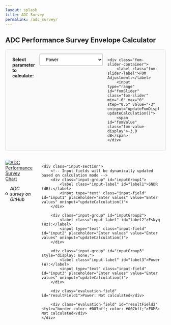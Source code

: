 ```yaml
---
layout: splash
title: ADC Survey
permalink: /adc_survey/
---
```


<style>
.survey-container {
    display: flex;
    align-items: flex-start;
    gap: 2em;
    margin: 2em 0;
}

.image-section {
    flex: 1;
    max-width: 50%;
}

.input-section {
    flex: 1;
    display: flex;
    flex-direction: column;
    gap: 0.75em;
    padding-left: 2em;
    max-width: 40%;
}

.input-field {
    padding: 0.8em;
    font-size: 1em;
    border: 2px solid #ccc;
    border-radius: 5px;
    width: 50%;
    box-sizing: border-box;
    margin-left: auto;
}

.input-field:focus {
    outline: none;
    border-color: #007acc;
}

.input-group {
    display: flex;
    flex-direction: row;
    align-items: center;
    gap: 1em;
    justify-content: space-between;
}

.input-label {
    font-weight: bold;
    font-size: 1em;
    color: #333;
    margin-bottom: 0;
    min-width: 120px;
    text-align: left;
    flex-shrink: 0;
}

.evaluation-field {
    padding: 0.8em;
    font-size: 1em;
    border: 2px solid #28a745;
    border-radius: 5px;
    width: 100%;
    box-sizing: border-box;
    background-color: #f8f9fa;
    font-weight: bold;
    color: #28a745;
    text-align: center;
    margin-top: 0.25em;
    margin-bottom: 0.25em;
}

.calc-selection {
    display: flex;
    flex-direction: row;
    gap: 1em;
    align-items: baseline;
    justify-content: space-between;
    margin-bottom: 1em;
    padding: 0.8em 1.5em;
    border: 1px solid #ddd;
    border-radius: 5px;
    background-color: #f9f9f9;
    width: 100%;
    box-sizing: border-box;
}

.calc-dropdown {
    padding: 0.6em 1em;
    font-size: 1em;
    border: 2px solid #ccc;
    border-radius: 5px;
    background-color: white;
    cursor: pointer;
    min-width: 200px;
    margin: 0;
    vertical-align: baseline;
}

.calc-dropdown:focus {
    outline: none;
    border-color: #007acc;
}

.fom-slider-container {
    display: flex;
    flex-direction: row;
    gap: 1em;
    align-items: baseline;
    margin: 0;
    margin-left: auto;
}

.fom-slider-label {
    font-weight: bold;
    font-size: 1em;
    color: #333;
    margin: 0;
    white-space: nowrap;
}

.fom-slider {
    width: 150px;
    height: 6px;
    border-radius: 3px;
    background: #ddd;
    outline: none;
    -webkit-appearance: none;
    appearance: none;
    cursor: pointer;
}

.fom-slider::-webkit-slider-thumb {
    appearance: none;
    width: 18px;
    height: 18px;
    border-radius: 50%;
    background: #007acc;
    cursor: pointer;
    border: 2px solid #fff;
    box-shadow: 0 2px 4px rgba(0,0,0,0.2);
}

.fom-slider::-moz-range-thumb {
    width: 18px;
    height: 18px;
    border-radius: 50%;
    background: #007acc;
    cursor: pointer;
    border: 2px solid #fff;
    box-shadow: 0 2px 4px rgba(0,0,0,0.2);
}

.fom-value-display {
    font-size: 0.9em;
    color: #666;
    margin: 0;
    min-width: 80px;
    width: 80px;
    text-align: center;
}
</style>

## ADC Performance Survey Envelope Calculator

<!-- Calculation Mode Selection - spans full width -->
<div class="calc-selection">
    <h4 style="margin: 0; vertical-align: baseline;">Select parameter to calculate:</h4>
    <select id="calcMode" class="calc-dropdown" onchange="updateCalculation()">
        <option value="power">Power</option>
        <option value="sndr">SNDR</option>
        <option value="fs">FsNyq</option>
    </select>
    
    <div class="fom-slider-container">
        <label class="fom-slider-label">FOM Adjustment:</label>
        <input type="range" id="fomSlider" class="fom-slider" min="-6" max="0" step="0.5" value="-3" oninput="updateFomDisplay(); updateCalculation()">
        <span id="fomValue" class="fom-value-display">-3.0 dB</span>
    </div>
</div>

<div class="survey-container">
    <div class="image-section">
        <!-- Image with clickable link -->
        <a href="https://raw.githubusercontent.com/bmurmann/ADC-survey/refs/heads/main/plots/foms_plot.png" target="_blank">
            <img src="https://raw.githubusercontent.com/bmurmann/ADC-survey/refs/heads/main/plots/foms_plot.png" alt="ADC Performance Survey Chart" style="max-width: 100%; height: auto; border-radius: 5px;">
        </a>
        <p>
            <a href="https://github.com/bmurmann/ADC-survey" target="_blank" style="text-decoration: none; color: #000000ff; display: inline-flex; align-items: center; gap: 0.5em;">
                <svg width="16" height="16" viewBox="0 0 16 16" fill="currentColor" style="vertical-align: middle;">
                    <path d="M8 0C3.58 0 0 3.58 0 8c0 3.54 2.29 6.53 5.47 7.59.4.07.55-.17.55-.38 0-.19-.01-.82-.01-1.49-2.01.37-2.53-.49-2.69-.94-.09-.23-.48-.94-.82-1.13-.28-.15-.68-.52-.01-.53.63-.01 1.08.58 1.23.82.72 1.21 1.87.87 2.33.66.07-.52.28-.87.51-1.07-1.78-.2-3.64-.89-3.64-3.95 0-.87.31-1.59.82-2.15-.08-.2-.36-1.02.08-2.12 0 0 .67-.21 2.2.82.64-.18 1.32-.27 2-.27.68 0 1.36.09 2 .27 1.53-1.04 2.2-.82 2.2-.82.44 1.1.16 1.92.08 2.12.51.56.82 1.27.82 2.15 0 3.07-1.87 3.75-3.65 3.95.29.25.54.73.54 1.48 0 1.07-.01 1.93-.01 2.2 0 .21.15.46.55.38A8.013 8.013 0 0016 8c0-4.42-3.58-8-8-8z"/>
                </svg>
                <em>ADC survey on GitHub</em>
            </a>
        </p>
    </div>
    
    <div class="input-section">
        <!-- Input fields will be dynamically updated based on calculation mode -->
        <div class="input-group" id="inputGroup1">
            <label class="input-label" id="label1">SNDR (dB):</label>
            <input type="text" class="input-field" id="input1" placeholder="Enter values" value="Enter values" oninput="updateCalculation()">
        </div>
        
        <div class="input-group" id="inputGroup2">
            <label class="input-label" id="label2">FsNyq (Hz):</label>
            <input type="text" class="input-field" id="input2" placeholder="Enter values" value="Enter values" oninput="updateCalculation()">
        </div>
        
        <div class="input-group" id="inputGroup3" style="display: none;">
            <label class="input-label" id="label3">Power (W):</label>
            <input type="text" class="input-field" id="input3" placeholder="Enter values" value="Enter values" oninput="updateCalculation()">
        </div>
        
        <div class="evaluation-field" id="resultField1">Power: Not calculated</div>
        
        <div class="evaluation-field" id="resultField2" style="border-color: #007bff; color: #007bff;">FOMS: Not calculated</div>
    </div>
</div>

<script>
// Variable to store the JSON data as key-value pairs
let fomsData = {};

// Function to format numbers in engineering notation with units
function formatEngineering(num, unit = '') {
    if (num === 0) return "0" + unit;
    
    const absNum = Math.abs(num);
    const sign = num < 0 ? "-" : "";
    
    // Define the engineering prefixes
    const prefixes = [
        { value: 1e12, symbol: 'T' },
        { value: 1e9, symbol: 'G' },
        { value: 1e6, symbol: 'M' },
        { value: 1e3, symbol: 'k' },
        { value: 1, symbol: '' },
        { value: 1e-3, symbol: 'm' },
        { value: 1e-6, symbol: 'µ' },
        { value: 1e-9, symbol: 'n' },
        { value: 1e-12, symbol: 'p' },
        { value: 1e-15, symbol: 'f' }
    ];
    
    // Find the appropriate prefix
    for (let prefix of prefixes) {
        if (absNum >= prefix.value) {
            const scaledValue = absNum / prefix.value;
            const digits = scaledValue >= 100 ? 0 : scaledValue >= 10 ? 1 : 2;
            return sign + scaledValue.toFixed(digits) + ' ' + prefix.symbol + unit;
        }
    }
    
    // For very small numbers, use scientific notation
    return num.toExponential(2) + unit;
}

// Function to fetch JSON data from GitHub
async function fetchFomsData() {
    try {
        const response = await fetch('https://raw.githubusercontent.com/bmurmann/ADC-survey/main/plots/foms_plot.json');
        if (response.ok) {
            const jsonData = await response.json();
            fomsData = jsonData;
            console.log('FoMs JSON data loaded:', fomsData);
        } else {
            console.error('Failed to fetch FoMs data:', response.status);
            displayErrorMessage();
        }
    } catch (error) {
        console.error('Error fetching FoMs data:', error);
        displayErrorMessage();
    }
}

// Function to display error message
function displayErrorMessage() {
    const jsonDisplay = document.getElementById('jsonDisplay');
    if (jsonDisplay) {
        jsonDisplay.textContent = 'Failed to load FoMs JSON data. Please check your internet connection.';
        jsonDisplay.style.color = '#d32f2f';
    }
}

// Fetch JSON data when page loads
document.addEventListener('DOMContentLoaded', function() {
    fetchFomsData();
    
    // Initialize the interface for the default mode
    updateInterface();
    
    // Initialize FOM slider display
    updateFomDisplay();
    
    // Your existing input field logic
    const inputs = document.querySelectorAll('.input-field');
    inputs.forEach(input => {
        input.addEventListener('focus', function() {
            if (this.value === 'Enter values') {
                this.value = '';
            }
        });
        
        input.addEventListener('blur', function() {
            if (this.value === '') {
                this.value = 'Enter values';
                updateCalculation();
            }
        });
    });
});

function updateFomDisplay() {
    const slider = document.getElementById('fomSlider');
    const display = document.getElementById('fomValue');
    const value = parseFloat(slider.value);
    display.textContent = `${value.toFixed(1)} dB`;
}

function updateInterface() {
    const modes = {
        power: { groups: [1,2], labels: ['SNDR (dB):', 'FsNyq (Hz):'], result: 'Power' },
        sndr: { groups: [2,3], labels: [,'FsNyq (Hz):', 'Power (W):'], result: 'SNDR' },
        fs: { groups: [1,3], labels: ['SNDR (dB):',, 'Power (W):'], result: 'FsNyq' }
    };
    
    const mode = modes[document.getElementById('calcMode').value];
    [1,2,3].forEach(i => document.getElementById(`inputGroup${i}`).style.display = 'none');
    mode.groups.forEach(i => {
        document.getElementById(`inputGroup${i}`).style.display = 'flex';
        if(mode.labels[i-1]) document.getElementById(`label${i}`).textContent = mode.labels[i-1];
    });
    document.getElementById('resultField1').textContent = `${mode.result}: Not calculated`;
    document.getElementById('resultField2').textContent = 'FOMS: Not calculated';
}

function updateCalculation() {
    updateInterface();
    
    const getVal = (id) => {
        const val = document.getElementById(id).value;
        return isNaN(parseFloat(val)) || val === "Enter values" ? 0 : parseFloat(val);
    };
    
    const setResult = (text1, text2) => {
        document.getElementById('resultField1').textContent = text1;
        document.getElementById('resultField2').textContent = text2;
    };
    
    const mode = document.getElementById('calcMode').value;
    const [sndr, fsNyq, power] = [getVal('input1'), getVal('input2'), getVal('input3')];
    const fomAdjustment = parseFloat(document.getElementById('fomSlider').value);
    
    if (!isFomsDataReady()) return setResult(`${mode === 'power' ? 'Power' : mode === 'sndr' ? 'SNDR' : 'FsNyq'}: Waiting for data...`, 'FOMS: Waiting for data...');
    
    const { f_corner: fCorner, foms_db_asymp: fomsDbAsymp } = fomsData;
    
    if (mode === 'power') {
        if (!areInputsValid(sndr, fsNyq)) return setResult('Power: Invalid inputs (SNDR and FsNyq must be > 0)', 'FOMS: Invalid inputs');
        const foms = calculateFOMS(fsNyq, fCorner, fomsDbAsymp, fomAdjustment);
        const result = fsNyq / 2 / Math.pow(10, (foms - sndr) / 10);
        setResult(`Power: ${formatEngineering(result, 'W')}`, `FOMS: ${foms.toFixed(2)} dB`);
        document.getElementById('input3').value = result.toString();
    } else if (mode === 'sndr') {
        if (fsNyq <= 0 || power <= 0) return setResult('SNDR: Invalid inputs (FsNyq and Power must be > 0)', 'FOMS: Invalid inputs');
        const foms = calculateFOMS(fsNyq, fCorner, fomsDbAsymp, fomAdjustment);
        const result = foms - 10 * Math.log10(fsNyq / 2 / power);
        setResult(`SNDR: ${result.toFixed(2)} dB`, `FOMS: ${foms.toFixed(2)} dB`);
        document.getElementById('input1').value = result.toString();
    } else { // fs mode
        if (!areInputsValid(sndr, 1, power)) return setResult('FsNyq: Invalid inputs (SNDR and Power must be > 0)', 'FOMS: Invalid inputs');
        let result = 2 * power * Math.pow(10, (fomsDbAsymp - sndr) / 10);
        for (let i = 0; i < 20; i++) {
            const f = calculateFOMS(result, fCorner, fomsDbAsymp, fomAdjustment) - sndr - 10 * Math.log10(result / 2 / power);
            const df = -10 / Math.LN10 * result / (Math.pow(fCorner, 2) + Math.pow(result, 2)) - 10 / Math.LN10 / result;
            if (Math.abs(f) < 1e-12 || Math.abs(df) < 1e-15) break;
            const newResult = result - f / df;
            result = newResult > 0 ? newResult : result / 2;
        }
        const foms = calculateFOMS(result, fCorner, fomsDbAsymp, fomAdjustment);
        setResult(`FsNyq: ${formatEngineering(result, 'Hz')}`, `FOMS: ${foms.toFixed(2)} dB`);
        document.getElementById('input2').value = result.toString();
    }
}

// Helper functions
const calculateFOMS = (fsNyq, fCorner, fomsDbAsymp, fomAdjustment = 0) => fomsDbAsymp - 10 * Math.log10(Math.pow(1 + Math.pow(fsNyq / fCorner, 2), 1/2)) + fomAdjustment;
const areInputsValid = (sndr, fsNyquist, power = null) => sndr > 0 && fsNyquist > 0 && (power === null || power > 0);
const isFomsDataReady = () => Object.keys(fomsData).length > 0 && fomsData["foms_db_asymp"] && fomsData["f_corner"];
</script>